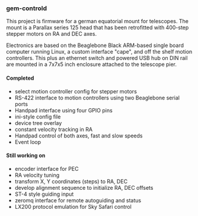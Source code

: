 ### gem-controld

This project is firmware for a german equatorial mount for telescopes.
The mount is a Parallax series 125 head that has been retrofitted
with 400-step stepper motors on RA and DEC axes.

Electronics are based on the Beaglebone Black ARM-based single board
computer running Linux, a custom interface "cape", and off the shelf
motion controllers.  This plus an ethernet switch and powered USB hub
on DIN rail are mounted in a 7x7x5 inch enclosure attached to the
telescope pier.

#### Completed

* select motion controller config for stepper motors
* RS-422 interface to motion controllers using two Beaglebone serial ports
* Handpad interface using four GPIO pins
* ini-style config file
* device tree overlay
* constant velocity tracking in RA
* Handpad control of both axes, fast and slow speeds
* Event loop

#### Still working on

* encoder interface for PEC
* RA velocity tuning
* transform X, Y coordinates (steps) to RA, DEC
* develop alignment sequence to initialize RA, DEC offsets
* ST-4 style guiding input
* zeromq interface for remote autoguiding and status
* LX200 protocol emulation for Sky Safari control
